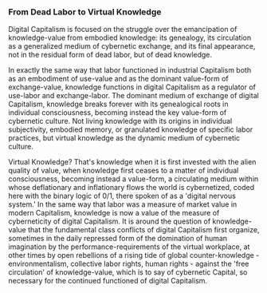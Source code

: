 <!-- SECTION START -->
### From Dead Labor to Virtual Knowledge

Digital Capitalism is focused on the struggle over the emancipation of
knowledge-value from embodied knowledge: its genealogy, its circulation as a
generalized medium of cybernetic exchange, and its final appearance, not in the
residual form of dead labor, but of dead knowledge.

In exactly the same way that labor functioned in industrial Capitalism both as
an embodiment of use-value and as the dominant value-form of exchange-value,
knowledge functions in digital Capitalism as a regulator of use-labor and
exchange-labor. The dominant medium of exchange of digital Capitalism, knowledge
breaks forever with its genealogical roots in individual consciousness, becoming
instead the key value-form of cybernetic culture. Not living knowledge with its
origins in individual subjectivity, embodied memory, or granulated knowledge of
specific labor practices, but virtual knowledge as the dynamic medium of
cybernetic culture.  

Virtual Knowledge? That's knowledge when it is first invested with the alien
quality of value, when knowledge first ceases to a matter of individual
consciousness, becoming instead a value-form, a circulating medium within whose
deflationary and inflationary flows the world is cybernetized, coded here with
the binary logic of 0/1, there spoken of as a 'digital nervous system.' In the
same way that labor was a measure of market value in modern Capitalism,
knowledge is now a value of the measure of cyberneticity of digital Capitalism.
It is around the question of knowledge-value that the fundamental class
conflicts of digital Capitalism first organize, sometimes in the daily repressed
form of the domination of human imagination by the performance-requirements of
the virtual workplace, at other times by open rebellions of a rising tide of
global counter-knowledge - environmentalism, collective labor rights, human
rights - against the 'free circulation' of knowledge-value, which is to say of
cybernetic Capital, so necessary for the continued functioned of digital
Capitalism.

<!-- SECTION END -->
